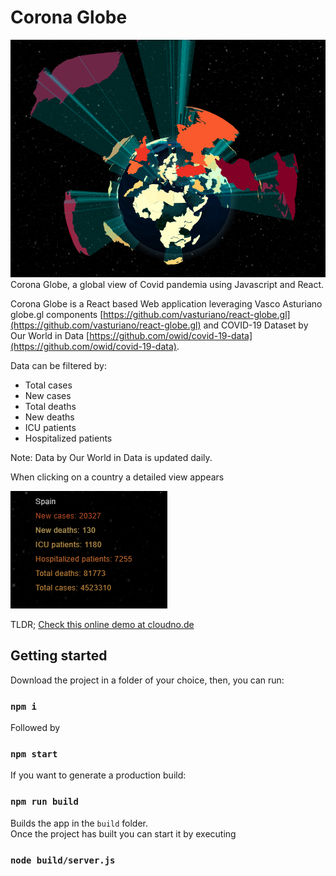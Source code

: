 # Corona Globe
![Corona Globe](/project-images/polygons.png)
Corona Globe, a global view of Covid pandemia using Javascript and React.

Corona Globe is a React based Web application leveraging Vasco Asturiano globe.gl components [https://github.com/vasturiano/react-globe.gl](https://github.com/vasturiano/react-globe.gl) and COVID-19 Dataset by Our World in Data [https://github.com/owid/covid-19-data](https://github.com/owid/covid-19-data).

Data can be filtered by:

* Total cases
* New cases
* Total deaths
* New deaths
* ICU patients
* Hospitalized patients

Note: Data by Our World in Data is updated daily.

When clicking on a country a detailed view appears

![Detailed view](/project-images/details.png)

TLDR; [Check this online demo at cloudno.de](http://coronaglobe.cloudno.de/)


## Getting started

Download the project in a folder of your choice, then, you can run:

### `npm i`

Followed by 

### `npm start`

If you want to generate a production build:

### `npm run build`

Builds the app in the `build` folder.\
Once the project has built you can start it by executing

### `node build/server.js`
